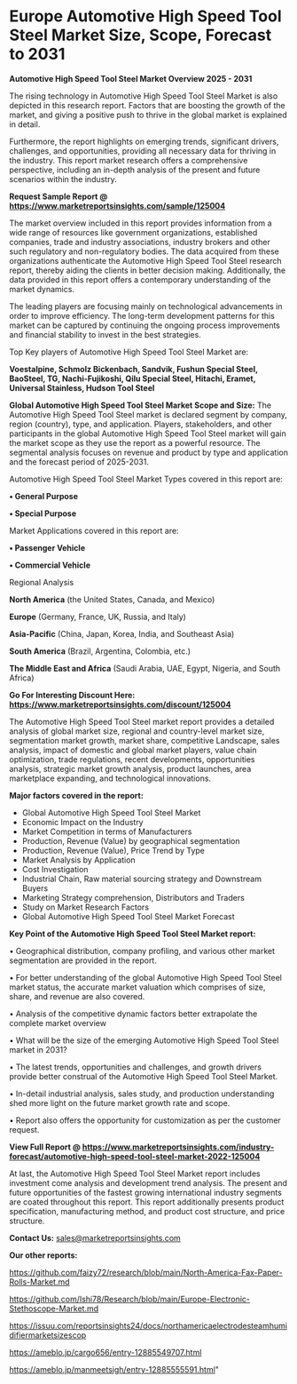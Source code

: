 # Europe Automotive High Speed Tool Steel Market Size, Scope, Forecast to 2031

<Strong> Automotive High Speed Tool Steel Market Overview 2025 - 2031</strong>

The rising technology in Automotive High Speed Tool Steel Market is also depicted in this research report. Factors that are boosting the growth of the market, and giving a positive push to thrive in the global market is explained in detail.

Furthermore, the report highlights on emerging trends, significant drivers, challenges, and opportunities, providing all necessary data for thriving in the industry. This report market research offers a comprehensive perspective, including an in-depth analysis of the present and future scenarios within the industry.

<strong>Request Sample Report @ <a href=https://www.marketreportsinsights.com/sample/125004>https://www.marketreportsinsights.com/sample/125004</a></strong>

The market overview included in this report provides information from a wide range of resources like government organizations, established companies, trade and industry associations, industry brokers and other such regulatory and non-regulatory bodies. The data acquired from these organizations authenticate the Automotive High Speed Tool Steel research report, thereby aiding the clients in better decision making. Additionally, the data provided in this report offers a contemporary understanding of the market dynamics.

The leading players are focusing mainly on technological advancements in order to improve efficiency. The long-term development patterns for this market can be captured by continuing the ongoing process improvements and financial stability to invest in the best strategies.

Top Key players of Automotive High Speed Tool Steel Market are:

<strong>Voestalpine, Schmolz  Bickenbach, Sandvik, Fushun Special Steel, BaoSteel, TG, Nachi-Fujikoshi, Qilu Special Steel, Hitachi, Eramet, Universal Stainless, Hudson Tool Steel</strong>

<strong><b>Global Automotive High Speed Tool Steel Market Scope and Size:</b></strong>
The Automotive High Speed Tool Steel market is declared segment by company, region (country), type, and application. Players, stakeholders, and other participants in the global Automotive High Speed Tool Steel market will gain the market scope as they use the report as a powerful resource. The segmental analysis focuses on revenue and product by type and application and the forecast period of 2025-2031.

Automotive High Speed Tool Steel Market Types covered in this report are:

<strong>• General Purpose

• Special Purpose</strong>

Market Applications covered in this report are:

<strong>• Passenger Vehicle

• Commercial Vehicle</strong> 

Regional Analysis

<strong>North America</strong> (the United States, Canada, and Mexico)

<strong>Europe</strong> (Germany, France, UK, Russia, and Italy)

<strong>Asia-Pacific</strong> (China, Japan, Korea, India, and Southeast Asia)

<strong>South America</strong> (Brazil, Argentina, Colombia, etc.)

<strong>The Middle East and Africa</strong> (Saudi Arabia, UAE, Egypt, Nigeria, and South Africa)

<strong>Go For Interesting Discount Here: <a href=https://www.marketreportsinsights.com/discount/125004>https://www.marketreportsinsights.com/discount/125004</a></strong>

The Automotive High Speed Tool Steel market report provides a detailed analysis of global market size, regional and country-level market size, segmentation market growth, market share, competitive Landscape, sales analysis, impact of domestic and global market players, value chain optimization, trade regulations, recent developments, opportunities analysis, strategic market growth analysis, product launches, area marketplace expanding, and technological innovations.

<strong><b>Major factors covered in the report:</b></strong>
<ul>
  <li>Global Automotive High Speed Tool Steel Market </li>
  <li>Economic Impact on the Industry</li>
  <li>Market Competition in terms of Manufacturers</li>
  <li>Production, Revenue (Value) by geographical segmentation</li>
  <li>Production, Revenue (Value), Price Trend by Type</li>
  <li>Market Analysis by Application</li>
  <li>Cost Investigation</li>
  <li>Industrial Chain, Raw material sourcing strategy and Downstream Buyers</li>
  <li>Marketing Strategy comprehension, Distributors and Traders</li>
  <li>Study on Market Research Factors</li>
  <li>Global Automotive High Speed Tool Steel Market Forecast</li>
</ul>

<strong><b>Key Point of the Automotive High Speed Tool Steel Market report:</b></strong>

• Geographical distribution, company profiling, and various other market segmentation are provided in the report.

• For better understanding of the global Automotive High Speed Tool Steel market status, the accurate market valuation which comprises of size, share, and revenue are also covered.

• Analysis of the competitive dynamic factors better extrapolate the complete market overview

• What will be the size of the emerging Automotive High Speed Tool Steel market in 2031?

• The latest trends, opportunities and challenges, and growth drivers provide better construal of the Automotive High Speed Tool Steel Market.

• In-detail industrial analysis, sales study, and production understanding shed more light on the future market growth rate and scope.

• Report also offers the opportunity for customization as per the customer request.

<strong><b>View Full Report @ <a href=https://www.marketreportsinsights.com/industry-forecast/automotive-high-speed-tool-steel-market-2022-125004>https://www.marketreportsinsights.com/industry-forecast/automotive-high-speed-tool-steel-market-2022-125004</a></b></strong>


At last, the Automotive High Speed Tool Steel Market report includes investment come analysis and development trend analysis. The present and future opportunities of the fastest growing international industry segments are coated throughout this report. This report additionally presents product specification, manufacturing method, and product cost structure, and price structure.

<strong>Contact Us:</strong>
sales@marketreportsinsights.com

<strong>Our other reports:</strong>

<a href=https://github.com/faizy72/research/blob/main/North-America-Fax-Paper-Rolls-Market.md>https://github.com/faizy72/research/blob/main/North-America-Fax-Paper-Rolls-Market.md</a>

<a href=https://github.com/Ishi78/Research/blob/main/Europe-Electronic-Stethoscope-Market.md>https://github.com/Ishi78/Research/blob/main/Europe-Electronic-Stethoscope-Market.md</a>

<a href=https://issuu.com/reportsinsights24/docs/northamericaelectrodesteamhumidifiermarketsizescop>https://issuu.com/reportsinsights24/docs/northamericaelectrodesteamhumidifiermarketsizescop</a>

<a href=https://ameblo.jp/cargo656/entry-12885549707.html>https://ameblo.jp/cargo656/entry-12885549707.html</a>

<a href=https://ameblo.jp/manmeetsigh/entry-12885555591.html>https://ameblo.jp/manmeetsigh/entry-12885555591.html</a>"
